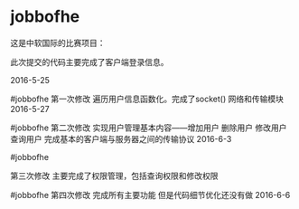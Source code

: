 # jobbofhe

这是中软国际的比赛项目：

此次提交的代码主要完成了客户端登录信息。

2016-5-25

#jobbofhe
第一次修改
遍历用户信息函数化。完成了socket() 网络和传输模块
2016-5-27

#jobbofhe
第二次修改
实现用户管理基本内容——增加用户 删除用户 修改用户 查询用户
完成基本的客户端与服务器之间的传输协议
2016-6-3 

#jobbofhe

第三次修改
主要完成了权限管理，包括查询权限和修改权限

#jobbofhe
第四次修改
完成所有主要功能  但是代码细节优化还没有做
2016-6-6     
